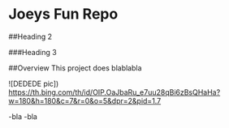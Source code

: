 # Joeys Fun Repo 

##Heading 2

###Heading 3

##Overview
This project does blablabla

![DEDEDE pic]) https://th.bing.com/th/id/OIP.OaJbaRu_e7uu28qBi6zBsQHaHa?w=180&h=180&c=7&r=0&o=5&dpr=2&pid=1.7

-bla
-bla

